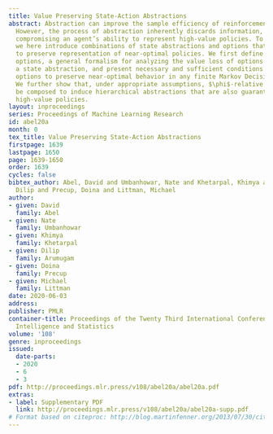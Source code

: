 ```yaml
---
title: Value Preserving State-Action Abstractions
abstract: Abstraction can improve the sample efficiency of reinforcement learning.
  However, the process of abstraction inherently discards information, potentially
  compromising an agent’s ability to represent high-value policies. To mitigate this,
  we here introduce combinations of state abstractions and options that are guaranteed
  to preserve representation of near-optimal policies. We first define $\phi$-relative
  options, a general formalism for analyzing the value loss of options paired with
  a state abstraction, and present necessary and sufficient conditions for $\phi$-relative
  options to preserve near-optimal behavior in any finite Markov Decision Process.
  We further show that, under appropriate assumptions, $\phi$-relative options can
  be composed to induce hierarchical abstractions that are also guaranteed to represent
  high-value policies.
layout: inproceedings
series: Proceedings of Machine Learning Research
id: abel20a
month: 0
tex_title: Value Preserving State-Action Abstractions
firstpage: 1639
lastpage: 1650
page: 1639-1650
order: 1639
cycles: false
bibtex_author: Abel, David and Umbanhowar, Nate and Khetarpal, Khimya and Arumugam,
  Dilip and Precup, Doina and Littman, Michael
author:
- given: David
  family: Abel
- given: Nate
  family: Umbanhowar
- given: Khimya
  family: Khetarpal
- given: Dilip
  family: Arumugam
- given: Doina
  family: Precup
- given: Michael
  family: Littman
date: 2020-06-03
address: 
publisher: PMLR
container-title: Proceedings of the Twenty Third International Conference on Artificial
  Intelligence and Statistics
volume: '108'
genre: inproceedings
issued:
  date-parts:
  - 2020
  - 6
  - 3
pdf: http://proceedings.mlr.press/v108/abel20a/abel20a.pdf
extras:
- label: Supplementary PDF
  link: http://proceedings.mlr.press/v108/abel20a/abel20a-supp.pdf
# Format based on citeproc: http://blog.martinfenner.org/2013/07/30/citeproc-yaml-for-bibliographies/
---
```

